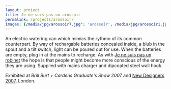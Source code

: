 ```yaml
---
layout: project
title: Je ne suis pas un arossoir
permalink: /projects/arossoir/
images: {/media/jpg/arossoir7.jpg": 'arossoir', /media/jpg/arossoir1.jpg": 'arossoir', /media/jpg/arossoir2.jpg": 'arossoir', /media/jpg/arossoir3.jpg": 'arossoir', /media/jpg/arossoir4.jpg": 'arossoir', /media/jpg/arossoir5.jpg": 'arossoir', /media/jpg/arossoir6.jpg": 'arossoir'}
---
```

An electric watering can which mimics the rythmn of its common counterpart.  By way of rechargable batteries concealed inside, a blub in the spout and a tilt switch, light can be poured out for use.  When the batteries are empty, plug in at the mains to recharge.  As with [Je ne suis pas un robinet](robinet1.html) the hope is that people might become more conscious of the energy they are using.  Supplied with mains charger and dipcoated steel wall hook.

Exhibited at _Brill Burt + Cardens Graduate's Show 2007_ and [New Designers 2007](http://www.core77.com/blog/education/u_of_brighton_london_new_designers_sneak_preview_6574.asp), London.
